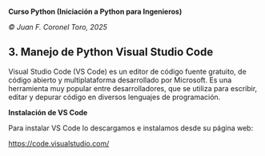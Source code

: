 __Curso Python (Iniciación a Python para Ingenieros)__

_© Juan F. Coronel Toro, 2025_

## 3. Manejo de Python Visual Studio Code

Visual Studio Code (VS Code) es un editor de código fuente gratuito, de código abierto y multiplataforma desarrollado por Microsoft. Es una herramienta muy popular entre desarrolladores, que se utiliza para escribir, editar y depurar código en diversos lenguajes de programación. 

__Instalación de VS Code__

Para instalar VS Code lo descargamos e instalamos desde su página web:

https://code.visualstudio.com/


